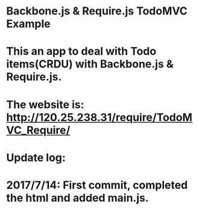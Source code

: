 # Backbone.js & Require.js TodoMVC Example
# This an app to deal with Todo items(CRDU) with Backbone.js & Require.js.
# The website is: http://120.25.238.31/require/TodoMVC_Require/

# Update log:
# 2017/7/14:  First commit, completed the html and added main.js.